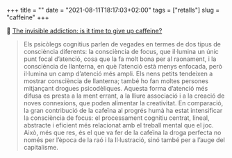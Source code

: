 +++
title = ""
date = "2021-08-11T18:17:03+02:00"
tags = ["retalls"]
slug = "caffeine"
+++

📎 [The invisible addiction: is it time to give up caffeine?](https://www.theguardian.com/food/2021/jul/06/caffeine-coffee-tea-invisible-addiction-is-it-time-to-give-up)

> Els psicòlegs cognitius parlen de vegades en termes de dos tipus de consciència diferents: la consciència de focus, que il·lumina un únic punt focal d’atenció, cosa que la fa molt bona per al raonament, i la consciència de llanterna, en què l’atenció està menys enfocada, però il·lumina un camp d’atenció més ampli. Els nens petits tendeixen a mostrar consciència de llanterna; també ho fan moltes persones mitjançant drogues psicodèliques. Aquesta forma d’atenció més difusa es presta a la ment errant, a la lliure associació i a la creació de noves connexions, que poden alimentar la creativitat. En comparació, la gran contribució de la cafeïna al progrés humà ha estat intensificar la consciència de focus: el processament cognitiu centrat, lineal, abstracte i eficient més relacionat amb el treball mental que el joc. Això, més que res, és el que va fer de la cafeïna la droga perfecta no només per l’època de la raó i la Il·lustració, sinó també per a l’auge del capitalisme.